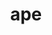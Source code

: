 ---
category: 3-letters
denotation: null
name: ape
reference_link: https://www.etymonline.com/word/ape
root_language: null
root_name: null
title: ape
type: free
word_sums:
- respelling: ape
  sum: 'Ape + '
---